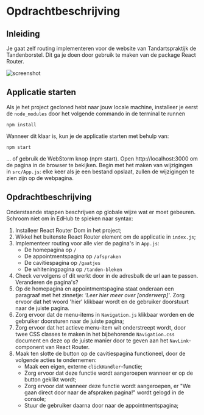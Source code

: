 # Opdrachtbeschrijving

## Inleiding

Je gaat zelf routing implementeren voor de website van Tandartspraktijk de Tandenborstel. Dit ga je doen door gebruik te maken van de package React Router.

![screenshot](src/assets/screenshot.png)

## Applicatie starten

Als je het project gecloned hebt naar jouw locale machine, installeer je eerst de `node_modules` door het volgende
commando in de terminal te runnen

`npm install`

Wanneer dit klaar is, kun je de applicatie starten met behulp van:

`npm start`

... of gebruik de WebStorm knop (npm start). Open http://localhost:3000 om de pagina in de browser te bekijken. Begin met
het maken van wijzigingen in `src/App.js`: elke keer als je een bestand opslaat, zullen de wijzigingen te zien zijn op
de webpagina.

## Opdrachtbeschrijving
Onderstaande stappen beschrijven op globale wijze wat er moet gebeuren. Schroom niet om in EdHub te spieken naar syntax:

1. Installeer React Router Dom in het project;
2. Wikkel het buitenste React Router element om de applicatie in `index.js`;
3. Implementeer routing voor alle vier de pagina's in `App.js`:
    - De homepagina op `/`
    - De appointmentspagina op `/afspraken`
    - De cavitiespagina op `/gaatjes`
    - De whiteningpagina op `/tanden-bleken`
4. Check vervolgens of dit werkt door in de adresbalk de url aan te passen. Veranderen de pagina's?
5. Op de homepagina en appointmentspagina staat onderaan een paragraaf met het zinnetje: _'Leer hier meer over [onderwerp]'_. Zorg ervoor dat het woord 'hier' klikbaar wordt en de gebruiker doorstuurt naar de juiste pagina.
6. Zorg ervoor dat de menu-items in `Navigation.js` klikbaar worden en de gebruiker doorsturen naar de juiste pagina;
7. Zorg ervoor dat het actieve menu-item wit onderstreept wordt, door twee CSS classes te maken in het bijbehorende `Navigation.css` document en deze op de juiste manier door te geven aan het `NavLink`-component van React Router.
8. Maak ten slotte de button op de cavitiespagina functioneel, door de volgende acties te ondernemen:
   - Maak een eigen, externe `clickHandler`-functie;
   - Zorg ervoor dat deze functie wordt aangeroepen wanneer er op de button geklikt wordt;
   - Zorg ervoor dat wanneer deze functie wordt aangeroepen, er "We gaan direct door naar de afspraken pagina!" wordt gelogd in de console;
   - Stuur de gebruiker daarna door naar de appointmentspagina;